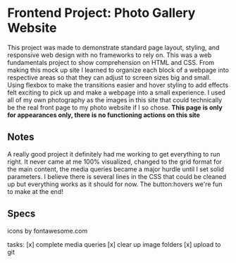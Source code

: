 # **Frontend Project: Photo Gallery Website**

This project was made to demonstrate standard page layout, styling, and responsive web design with no frameworks to rely on.
This was a web fundamentals project to show comprehension on HTML and CSS.
From making this mock up site I learned to organize each block of a webpage into respective areas so that they can adjust to screen sizes big and small. Using flexbox to make the transitions easier and hover styling to add effects felt exciting to pick up and make a webpage into a small experience.
I used all of my own photography as the images in this site that could technically be the real front page to my photo website if I so chose.
**This page is only for appearances only, there is no functioning actions on this site**


## Notes

A really good project it definitely had me working to get everything to run right. 
It never came at me 100% visualized, changed to the grid format for the main content,
the media queries became a major hurdle until I set solid parameters. I believe there
is several lines in the CSS that could be cleaned up but everything works as it should
for now. The button:hovers we're fun to make at the end!


## Specs

icons by fontawesome.com
<link rel="stylesheet" href="https://cdnjs.cloudflare.com/ajax/libs/font-awesome/4.7.0/css/font-awesome.min.css">

tasks:
[x] complete media queries
[x] clear up image folders
[x] upload to git



